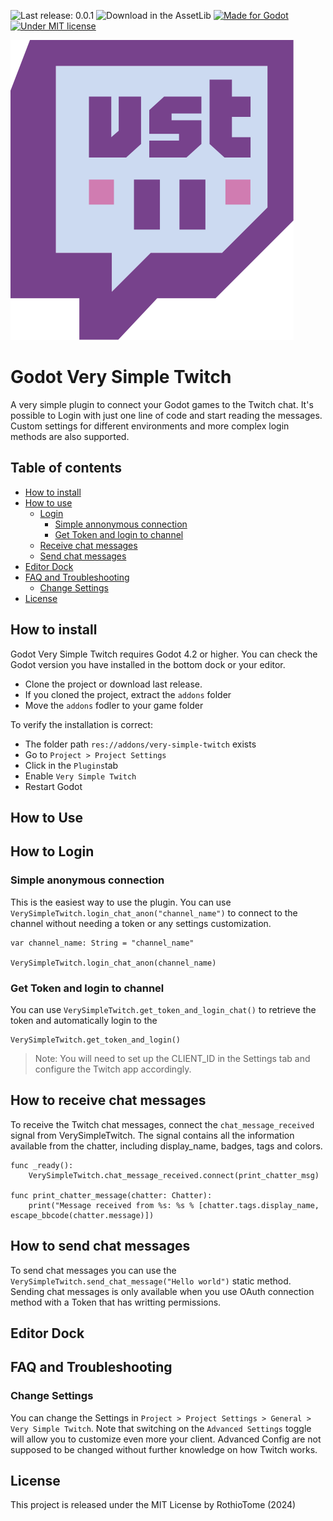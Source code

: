 ![Last release: 0.0.1](https://img.shields.io/badge/release-v0.0.1a-blue.png) 
![Download in the AssetLib](https://img.shields.io/badge/AssetLib-Soon-FA5c5c?logo=godot&logoColor=FFFFFF&)
[![Made for Godot](https://img.shields.io/badge/Godot-4.x-blue?logo=godotengine&logoColor=white)](https://godotengine.org)
[![Under MIT license](https://img.shields.io/github/license/RothioTome/godot-very-simple-twitch)](LICENSE)

![Logo](./icon.svg)
# Godot Very Simple Twitch
A very simple plugin to connect your Godot games to the Twitch chat. It's possible to Login with just one line of code and start reading the messages. Custom settings for different environments and more complex login methods are also supported.

## Table of contents
- [How to install](#how-to-install)
- [How to use](#how-to-use)
	- [Login](#how-to-login)
		- [Simple annonymous connection](#simple-anonymous-connection)
		- [Get Token and login to channel](#get-token-and-login-to-channel)
	- [Receive chat messages](#how-to-receive-chat-messages)
	- [Send chat messages](#how-to-send-chat-messages)
- [Editor Dock](#editor-dock)
- [FAQ and Troubleshooting](#faq-and-troubleshooting)
	- [Change Settings](#change-settings)
- [License](#license)

## How to install
Godot Very Simple Twitch requires Godot 4.2 or higher. You can check the Godot version you have installed in the bottom dock or your editor.
- Clone the project or download last release.
- If you cloned the project, extract the ```addons``` folder
- Move the ```addons``` fodler to your game folder

To verify the installation is correct:
- The folder path ```res://addons/very-simple-twitch``` exists
- Go to ```Project > Project Settings```
- Click in the ```Plugins```tab
- Enable ```Very Simple Twitch```
- Restart Godot

## How to Use

## How to Login
### Simple anonymous connection
This is the easiest way to use the plugin. You can use ``VerySimpleTwitch.login_chat_anon("channel_name")`` to connect to the channel without needing a token or any settings customization.

```GDScript
var channel_name: String = "channel_name"

VerySimpleTwitch.login_chat_anon(channel_name)
```

### Get Token and login to channel
You can use ``VerySimpleTwitch.get_token_and_login_chat()`` to retrieve the token and automatically login to the 
```GDScript
VerySimpleTwitch.get_token_and_login()
```

> Note: You will need to set up the CLIENT_ID in the Settings tab and configure the Twitch app accordingly.

## How to receive chat messages
To receive the Twitch chat messages, connect the `chat_message_received` signal from VerySimpleTwitch. The signal contains all the information available from the chatter, including display_name, badges, tags and colors.
```GDScript
func _ready():
	VerySimpleTwitch.chat_message_received.connect(print_chatter_msg)

func print_chatter_message(chatter: Chatter):
	print("Message received from %s: %s % [chatter.tags.display_name, escape_bbcode(chatter.message)])
```

## How to send chat messages
To send chat messages you can use the ``VerySimpleTwitch.send_chat_message("Hello world")`` static method. Sending chat messages is only available when you use OAuth connection method with a Token that has writting permissions.

## Editor Dock

## FAQ and Troubleshooting
### Change Settings
You can change the Settings in ``Project > Project Settings > General > Very Simple Twitch``. Note that switching on the ``Advanced Settings`` toggle will allow you to customize even more your client. Advanced Config are not supposed to be changed without further knowledge on how Twitch works. 

## License
This project is released under the MIT License by RothioTome (2024)

